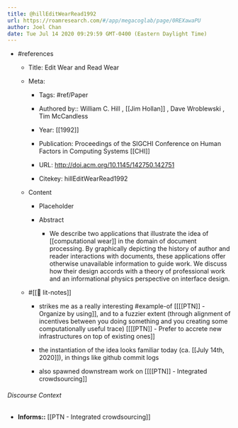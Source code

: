 ```yaml
---
title: @hillEditWearRead1992
url: https://roamresearch.com/#/app/megacoglab/page/0REXawaPU
author: Joel Chan
date: Tue Jul 14 2020 09:29:59 GMT-0400 (Eastern Daylight Time)
---
```


- #references

    - Title: Edit Wear and Read Wear

    - Meta:

        - Tags: #ref/Paper

        - Authored by::  William C. Hill ,  [[Jim Hollan]] ,  Dave Wroblewski ,  Tim McCandless

        - Year: [[1992]]

        - Publication: Proceedings of the SIGCHI Conference on Human Factors in Computing Systems [[CHI]]

        - URL: http://doi.acm.org/10.1145/142750.142751

        - Citekey: hillEditWearRead1992

    - Content

        - Placeholder

        - Abstract

            - We describe two applications that illustrate the idea of [[computational wear]] in the domain of document processing. By graphically depicting the history of author and reader interactions with documents, these applications offer otherwise unavailable information to guide work. We discuss how their design accords with a theory of professional work and an informational physics perspective on interface design.

    - #[[📝 lit-notes]]

        - strikes me as a really interesting #example-of [[[[PTN]] - Organize by using]], and to a fuzzier extent (through alignment of incentives between you doing something and you creating some computationally useful trace) [[[[PTN]] - Prefer to accrete new infrastructures on top of existing ones]]

        - the instantiation of the idea looks familiar today (ca. [[July 14th, 2020]]), in things like github commit logs

        - also spawned downstream work on [[[[PTN]] - Integrated crowdsourcing]]

###### Discourse Context

- **Informs::** [[PTN - Integrated crowdsourcing]]

